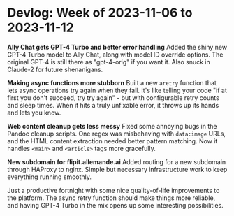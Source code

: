 # Devlog: Week of 2023-11-06 to 2023-11-12

**Ally Chat gets GPT-4 Turbo and better error handling**
Added the shiny new GPT-4 Turbo model to Ally Chat, along with model ID override options. The original GPT-4 is still there as "gpt-4-orig" if you want it. Also snuck in Claude-2 for future shenanigans.

**Making async functions more stubborn**
Built a new `aretry` function that lets async operations try again when they fail. It's like telling your code "if at first you don't succeed, try try again" - but with configurable retry counts and sleep times. When it hits a truly unfixable error, it throws up its hands and lets you know.

**Web content cleanup gets less messy**
Fixed some annoying bugs in the Pandoc cleanup scripts. One regex was misbehaving with `data:image` URLs, and the HTML content extraction needed better pattern matching. Now it handles `<main>` and `<article>` tags more gracefully.

**New subdomain for flipit.allemande.ai**
Added routing for a new subdomain through HAProxy to nginx. Simple but necessary infrastructure work to keep everything running smoothly.

Just a productive fortnight with some nice quality-of-life improvements to the platform. The async retry function should make things more reliable, and having GPT-4 Turbo in the mix opens up some interesting possibilities.
